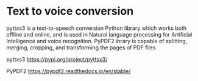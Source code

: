 # Text to voice conversion

pyttxs3 is a text-to-speech conversion Python library which works both offline and online, and is used in Natural language processing for Artificial Intelligence and voice recognition.
PyPDF2 ibrary is capable of splitting, merging, cropping, and transforming the pages of PDF files


pyttxs3 https://pypi.org/project/pyttsx3/


PyPDF2 https://pypdf2.readthedocs.io/en/stable/
 
